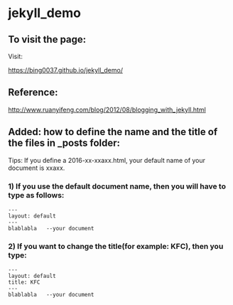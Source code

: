 # jekyll_demo

## To visit the page:

Visit:

https://bing0037.github.io/jekyll_demo/

## Reference:

http://www.ruanyifeng.com/blog/2012/08/blogging_with_jekyll.html

## Added: how to define the name and the title of the files in _posts folder:

Tips: If you define a 2016-xx-xxaxx.html, your default name of your document is xxaxx.

### 1) If you use the default document name, then you will have to type as follows:
```
---
layout: default
---
blablabla   --your document
```

### 2) If you want to change the title(for example: KFC), then you type:
```
---
layout: default
title: KFC
---
blablabla   --your document
```
